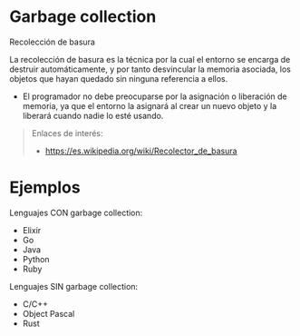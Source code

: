 
# Garbage collection 

Recolección de basura

La recolección de basura es la técnica por la cual el entorno se encarga de destruir automáticamente, y por tanto desvincular la memoria asociada, los objetos que hayan quedado sin ninguna referencia a ellos. 

* El programador no debe preocuparse por la asignación o liberación de memoria, ya que el entorno la asignará al crear un nuevo objeto y la liberará cuando nadie lo esté usando. 

> Enlaces de interés:
> * https://es.wikipedia.org/wiki/Recolector_de_basura

# Ejemplos

Lenguajes CON garbage collection:
* Elixir
* Go
* Java
* Python
* Ruby

Lenguajes SIN garbage collection:
* C/C++
* Object Pascal
* Rust



